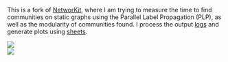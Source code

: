 This is a fork of [NetworKit], where I am trying to measure the time to find communities on static graphs using the Parallel Label Propagation (PLP), as well as the modularity of communities found. I process the output [logs] and generate plots using [sheets].

[NetworKit]: https://github.com/networkit/networkit
[logs]: https://gist.github.com/wolfram77/a6091d77c4dcfdd4ec450a6b07b7b5a0
[sheets]: https://docs.google.com/spreadsheets/d/1zlhYhEML5Rou20J3MvQLhjbpjOE4EV7ZA04zL7bcMNI/edit?usp=sharing

[![](https://i.imgur.com/b66Qry3.png)][sheets]<br>
[![](https://i.imgur.com/uPyBGle.png)][sheets]<br>
